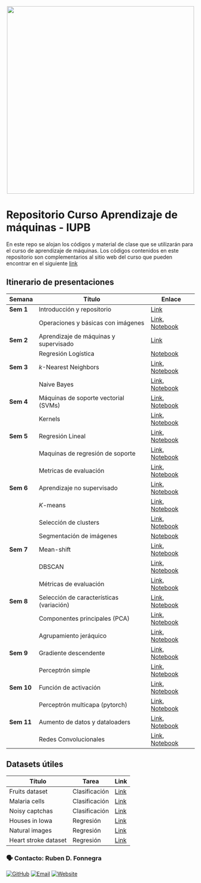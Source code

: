 
<center> <img src="Images/iupb_logo.png" width="500px"/> </center>


# Repositorio Curso Aprendizaje de máquinas - IUPB

En este repo se alojan los códigos y material de clase que se utilizarán para el curso de aprendizaje de máquinas. Los códigos contenidos en este repositorio son complementarios al sitio web del curso que pueden encontrar en el siguiente [link](https://sites.google.com/pascualbravo.edu.co/aprendizaje-de-mquinas-presenc/presentaci%C3%B3n?authuser=0)



## Itinerario de presentaciones

| Semana | Título | Enlace |
|---|---|---|
| **Sem 1** | Introducción y repositorio | [Link](https://github.com/rubenfonnegra/machine_learning/blob/master/Sem_01/repo_configuration.md)
|  | Operaciones y básicas con imágenes | [Link](https://sites.google.com/pascualbravo.edu.co/aprendizaje-de-mquinas-presenc/unidad-did%C3%A1ctica-1/ud1-aeae-1-confrontando-mi-saber-unidad-1?authuser=0), [Notebook](https://github.com/rubenfonnegra/machine_learning/blob/master/Sem_01/Basics.ipynb)
| **Sem 2** | Aprendizaje de máquinas y supervisado | [Link](https://sites.google.com/pascualbravo.edu.co/aprendizaje-de-mquinas-presenc/unidad-did%C3%A1ctica-1/ud1-aeae-2-supervisado?authuser=0#h.w6ilqgb4w9ok)
| | Regresión Logística | [Notebook](https://github.com/rubenfonnegra/machine_learning/blob/master/Sem_02/Logistic_Reg.ipynb)
| **Sem 3** | $k$-Nearest Neighbors | [Link](https://sites.google.com/pascualbravo.edu.co/aprendizaje-de-mquinas-presenc/unidad-did%C3%A1ctica-1/ud1-aeae-2-supervisado#h.me2u198y8oos), [Notebook](https://github.com/rubenfonnegra/machine_learning/blob/master/Sem_03/kNN.ipynb)
| | Naive Bayes | [Link](https://sites.google.com/pascualbravo.edu.co/aprendizaje-de-mquinas-presenc/unidad-did%C3%A1ctica-1/ud1-aeae-2-supervisado#h.nty08v30sx5l), [Notebook](https://github.com/rubenfonnegra/machine_learning/blob/master/Sem_03/Naive_Bayes.ipynb)
| **Sem 4** | Máquinas de soporte vectorial (SVMs) | [Link](https://sites.google.com/pascualbravo.edu.co/aprendizaje-de-mquinas-presenc/unidad-did%C3%A1ctica-1/ud1-aeae-2-supervisado#h.7zd0x7hrkr8n), [Notebook](https://github.com/rubenfonnegra/machine_learning/blob/master/Sem_04/SVM.ipynb)
|  | Kernels | [Link](https://sites.google.com/pascualbravo.edu.co/aprendizaje-de-mquinas-presenc/unidad-did%C3%A1ctica-1/ud1-aeae-2-supervisado#h.uqs6j5dd4lg2), [Notebook](https://github.com/rubenfonnegra/machine_learning/blob/master/Sem_04/kernels_svm.ipynb)
| **Sem 5** | Regresión Lineal | [Link](https://sites.google.com/pascualbravo.edu.co/aprendizaje-de-mquinas-presenc/unidad-did%C3%A1ctica-1/ud1-aeae-2-supervisado#h.z352u27amje0), [Notebook](https://github.com/rubenfonnegra/machine_learning/blob/master/Sem_04/Linear_Reg.ipynb)
|  | Maquinas de regresión de soporte | [Link](https://sites.google.com/pascualbravo.edu.co/aprendizaje-de-mquinas-presenc/unidad-did%C3%A1ctica-1/ud1-aeae-2-supervisado#h.z352u27amje0), [Notebook](https://github.com/rubenfonnegra/machine_learning/blob/master/Sem_04/SVR.ipynb)
| | Metricas de evaluación | [Link](https://sites.google.com/pascualbravo.edu.co/aprendizaje-de-mquinas-presenc/unidad-did%C3%A1ctica-1/ud1-aeae-2-supervisado#h.bvsmr3t422hw), [Notebook](https://github.com/rubenfonnegra/machine_learning/blob/master/Sem_05/Supervised_Metrics.ipynb)
| **Sem 6** | Aprendizaje no supervisado | [Link](https://sites.google.com/pascualbravo.edu.co/aprendizaje-de-mquinas-presenc/unidad-did%C3%A1ctica-1/ud1-aeae-3-no-supervisado?authuser=0#h.rzsb4a2ikqmy), [Notebook](https://github.com/rubenfonnegra/machine_learning/blob/master/Sem_04/kernels_svm.ipynb)
|  | $K$-means | [Link](https://sites.google.com/pascualbravo.edu.co/aprendizaje-de-mquinas-presenc/unidad-did%C3%A1ctica-1/ud1-aeae-3-no-supervisado?authuser=0#h.k5zznbcmf03w), [Notebook](https://github.com/rubenfonnegra/machine_learning/blob/master/Sem_05/k-means.ipynb)
| | Selección de clusters | [Link](https://sites.google.com/pascualbravo.edu.co/aprendizaje-de-mquinas-presenc/unidad-did%C3%A1ctica-1/ud1-aeae-3-no-supervisado?authuser=0#h.vkpvuwxcr8ol), [Notebook](https://github.com/rubenfonnegra/machine_learning/blob/master/Sem_06/kmeans_selection.ipynb)
| | Segmentación de imágenes | [Notebook](https://github.com/rubenfonnegra/machine_learning/blob/master/Sem_06/kmeans_images.ipynb)
| **Sem 7** | Mean-shift | [Link](https://sites.google.com/pascualbravo.edu.co/aprendizaje-de-mquinas-presenc/unidad-did%C3%A1ctica-1/ud1-aeae-3-no-supervisado?authuser=0#h.jrtb18kgn7nb), [Notebook](https://github.com/rubenfonnegra/machine_learning/blob/master/Sem_06/Mean_Shift.ipynb)
| | DBSCAN | [Link](https://sites.google.com/pascualbravo.edu.co/aprendizaje-de-mquinas-presenc/unidad-did%C3%A1ctica-1/ud1-aeae-3-no-supervisado?authuser=0#h.x9qpi6iljt82), [Notebook](https://github.com/rubenfonnegra/machine_learning/blob/master/Sem_07/DBSCAN.ipynb)
| | Métricas de evaluación | [Link](https://sites.google.com/pascualbravo.edu.co/aprendizaje-de-mquinas-presenc/unidad-did%C3%A1ctica-1/ud1-aeae-3-no-supervisado?authuser=0#h.dv0ww7zaeyrv), [Notebook](https://github.com/rubenfonnegra/machine_learning/blob/master/Sem_07/Clustering_Metrics.ipynb)
| **Sem 8** | Selección de características (variación) | [Link](https://sites.google.com/pascualbravo.edu.co/aprendizaje-de-mquinas-presenc/unidad-did%C3%A1ctica-2/ud2-aeae-1-selecci%C3%B3n?authuser=0#h.z1raf8j6bjim), [Notebook](https://github.com/rubenfonnegra/machine_learning/blob/master/Sem_08/Feature_selection.ipynb)
| | Componentes principales (PCA) | [Link](https://sites.google.com/pascualbravo.edu.co/aprendizaje-de-mquinas-presenc/unidad-did%C3%A1ctica-2/ud2-aeae-1-selecci%C3%B3n?authuser=0#h.op6wuj70ipaq), [Notebook](https://github.com/rubenfonnegra/machine_learning/blob/master/Sem_08/PCA.ipynb)
| | Agrupamiento jeráquico | [Link](https://sites.google.com/pascualbravo.edu.co/aprendizaje-de-mquinas-presenc/unidad-did%C3%A1ctica-2/ud2-aeae-1-selecci%C3%B3n?authuser=0#h.89cgm2j9fbxv), [Notebook](https://github.com/rubenfonnegra/machine_learning/blob/master/Sem_08/Agglomerate_feature.ipynb)
| **Sem 9** | Gradiente descendente | [Link](https://sites.google.com/pascualbravo.edu.co/aprendizaje-de-mquinas-presenc/unidad-did%C3%A1ctica-2/ud2-aeae-2-optimizaci%C3%B3n?authuser=0#h.ui9usrff1768), [Notebook](https://github.com/rubenfonnegra/machine_learning/blob/master/Sem_09/gradient_descent.ipynb)
| | Perceptrón simple | [Link](https://sites.google.com/pascualbravo.edu.co/aprendizaje-de-mquinas-presenc/unidad-did%C3%A1ctica-2/ud2-aeae-3-deep-learning?authuser=0#h.xxce7vxo8azi), [Notebook](https://github.com/rubenfonnegra/machine_learning/blob/master/Sem_09/simple_perceptron.ipynb)
| **Sem 10** | Función de activación | [Link](https://sites.google.com/pascualbravo.edu.co/aprendizaje-de-mquinas-presenc/unidad-did%C3%A1ctica-2/ud2-aeae-3-deep-learning?authuser=0#h.ropr5qjngstd), [Notebook](https://github.com/rubenfonnegra/machine_learning/blob/master/Sem_10/nonlinearities_pytorch.ipynb)
| | Perceptrón multicapa (pytorch) | [Link](https://sites.google.com/pascualbravo.edu.co/aprendizaje-de-mquinas-presenc/unidad-did%C3%A1ctica-2/ud2-aeae-3-deep-learning?authuser=0#h.ropr5qjngstd), [Notebook](https://github.com/rubenfonnegra/machine_learning/blob/master/Sem_10/MLP_pytorch.ipynb)
| **Sem 11** | Aumento de datos y dataloaders | [Link](https://sites.google.com/pascualbravo.edu.co/aprendizaje-de-mquinas-presenc/unidad-did%C3%A1ctica-2/ud2-aeae-3-deep-learning?authuser=0#h.ropr5qjngstd), [Notebook](https://github.com/rubenfonnegra/machine_learning/blob/master/Sem_11/Image_transformations.ipynb)
| | Redes Convolucionales | [Link](https://sites.google.com/pascualbravo.edu.co/aprendizaje-de-mquinas-presenc/unidad-did%C3%A1ctica-2/ud2-aeae-3-deep-learning?authuser=0#h.20sivlktswhj), [Notebook](https://github.com/rubenfonnegra/machine_learning/blob/master/Sem_11/Conv1_pytorch.ipynb)



## Datasets útiles

| Título | Tarea | Link |
|---|---|---|
| Fruits dataset | Clasificación | [Link](https://drive.google.com/file/d/1M8tiAWDZclABJN1Meq9oEHCLJTNyHdpP/view)
| Malaria cells | Clasificación | [Link](https://drive.google.com/file/d/1tCa6MHRUM34pv0wwDBsRkpFqMIZPk6iO/view?usp=drive_link)
| Noisy captchas | Clasificación | [Link](https://drive.google.com/file/d/1EyZiqMovGI0lZ_uawxAOoGcKm9CBy0kM/view?usp=drive_link)
| Houses in Iowa | Regresión | [Link](https://drive.google.com/file/d/1BnTVOkFwRxT0wTKdfkbKF26R4iEKKshJ/view?usp=sharing)
| Natural images | Regresión | [Link](https://drive.google.com/file/d/1hF7a-tBXWm9efkG8yi5T-Yh58V2F5icH/view?usp=drive_link)
| Heart stroke dataset | Regresión | [Link](https://drive.google.com/file/d/1JNtrwHJukzeK6l5ljvUgB8_8yESZ_qDK/view?usp=drive_link)






### 🗣️ Contacto: Ruben D. Fonnegra

  [![GitHub](https://img.shields.io/badge/github-%23121011.svg?style=for-the-badge&logo=github&logoColor=white)](https://github.com/rubenfonnegra) 
  [![Email](https://img.shields.io/badge/Email-c14438?style=for-the-badge&logo=gmail&logoColor=white)](mailto:ruben.fonnegra@pascuabravo.edu.co "Connect via Email")
  [![Website](https://img.shields.io/badge/website-%230070D1.svg?style=for-the-badge&logo=About.me&logoColor=white)](https://rubenfonnegra.github.io/)
